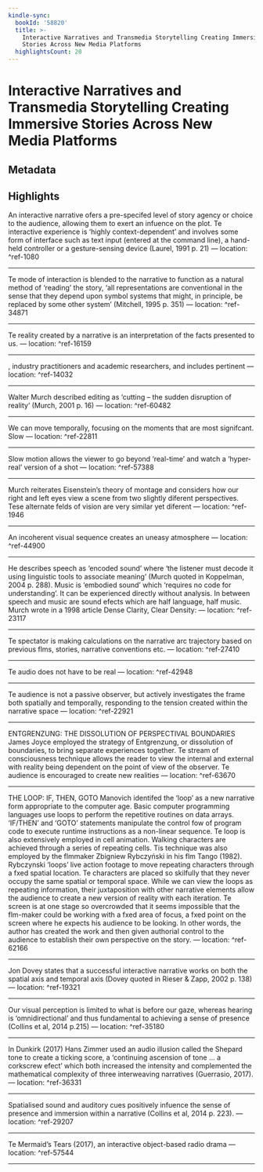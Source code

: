 ```yaml
---
kindle-sync:
  bookId: '58820'
  title: >-
    Interactive Narratives and Transmedia Storytelling Creating Immersive
    Stories Across New Media Platforms
  highlightsCount: 20
---
```

# Interactive Narratives and Transmedia Storytelling Creating Immersive Stories Across New Media Platforms
## Metadata


## Highlights
An interactive narrative ofers a pre-specifed level of story agency or choice to the audience, allowing them to exert an infuence on the plot. Te interactive experience is ‘highly context-dependent’ and involves some form of interface such as text input (entered at the command line), a hand-held controller or a gesture-sensing device (Laurel, 1991 p. 21) — location: []() ^ref-1080

---
Te mode of interaction is blended to the narrative to function as a natural method of ‘reading’ the story, ‘all representations are conventional in the sense that they depend upon symbol systems that might, in principle, be replaced by some other system’ (Mitchell, 1995 p. 351) — location: []() ^ref-34871

---
Te reality created by a narrative is an interpretation of the facts presented to us. — location: []() ^ref-16159

---
, industry practitioners and academic researchers, and includes pertinent — location: []() ^ref-14032

---
Walter Murch described editing as ‘cutting – the sudden disruption of reality’ (Murch, 2001 p. 16) — location: []() ^ref-60482

---
We can move temporally, focusing on the moments that are most signifcant. Slow — location: []() ^ref-22811

---
Slow motion allows the viewer to go beyond ‘real-time’ and watch a ‘hyper-real’ version of a shot — location: []() ^ref-57388

---
Murch reiterates Eisenstein’s theory of montage and considers how our right and left eyes view a scene from two slightly diferent perspectives. Tese alternate felds of vision are very similar yet diferent — location: []() ^ref-1946

---
An incoherent visual sequence creates an uneasy atmosphere — location: []() ^ref-44900

---
He describes speech as ‘encoded sound’ where ‘the listener must decode it using linguistic tools to associate meaning’ (Murch quoted in Koppelman, 2004 p. 288). Music is ‘embodied sound’ which ‘requires no code for understanding’. It can be experienced directly without analysis. In between speech and music are sound efects which are half language, half music. Murch wrote in a 1998 article Dense Clarity, Clear Density: — location: []() ^ref-23117

---
Te spectator is making calculations on the narrative arc trajectory based on previous flms, stories, narrative conventions etc. — location: []() ^ref-27410

---
Te audio does not have to be real — location: []() ^ref-42948

---
Te audience is not a passive observer, but actively investigates the frame both spatially and temporally, responding to the tension created within the narrative space — location: []() ^ref-22921

---
ENTGRENZUNG: THE DISSOLUTION OF PERSPECTIVAL BOUNDARIES James Joyce employed the strategy of Entgrenzung, or dissolution of boundaries, to bring separate experiences together. Te stream of consciousness technique allows the reader to view the internal and external with reality being dependent on the point of view of the observer. Te audience is encouraged to create new realities — location: []() ^ref-63670

---
THE LOOP: IF, THEN, GOTO Manovich identifed the ‘loop’ as a new narrative form appropriate to the computer age. Basic computer programming languages use loops to perform the repetitive routines on data arrays. ‘IF/THEN’ and ‘GOTO’ statements manipulate the control fow of program code to execute runtime instructions as a non-linear sequence. Te loop is also extensively employed in cell animation. Walking characters are achieved through a series of repeating cells. Tis technique was also employed by the flmmaker Zbigniew Rybczyński in his flm Tango (1982). Rybczynski ‘loops’ live action footage to move repeating characters through a fxed spatial location. Te characters are placed so skilfully that they never occupy the same spatial or temporal space. While we can view the loops as repeating information, their juxtaposition with other narrative elements allow the audience to create a new version of reality with each iteration. Te screen is at one stage so overcrowded that it seems impossible that the flm-maker could be working with a fxed area of focus, a fxed point on the screen where he expects his audience to be looking. In other words, the author has created the work and then given authorial control to the audience to establish their own perspective on the story. — location: []() ^ref-62166

---
Jon Dovey states that a successful interactive narrative works on both the spatial axis and temporal axis (Dovey quoted in Rieser & Zapp, 2002 p. 138) — location: []() ^ref-19321

---
Our visual perception is limited to what is before our gaze, whereas hearing is ‘omnidirectional’ and thus fundamental to achieving a sense of presence (Collins et al, 2014 p.215) — location: []() ^ref-35180

---
In Dunkirk (2017) Hans Zimmer used an audio illusion called the Shepard tone to create a ticking score, a ‘continuing ascension of tone … a corkscrew efect’ which both increased the intensity and complemented the mathematical complexity of three interweaving narratives (Guerrasio, 2017). — location: []() ^ref-36331

---
Spatialised sound and auditory cues positively infuence the sense of presence and immersion within a narrative (Collins et al, 2014 p. 223). — location: []() ^ref-29207

---
Te Mermaid’s Tears (2017), an interactive object-based radio drama — location: []() ^ref-57544

---
